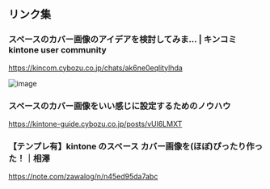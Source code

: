## リンク集

### スペースのカバー画像のアイデアを検討してみま... | キンコミ kintone user community

https://kincom.cybozu.co.jp/chats/ak6ne0eqlitylhda

![image](https://gist.github.com/user-attachments/assets/a6023b69-7411-49ca-8a99-d7dbcd26a3f7)

### スペースのカバー画像をいい感じに設定するためのノウハウ

https://kintone-guide.cybozu.co.jp/posts/vUl6LMXT

### 【テンプレ有】kintone のスペース カバー画像を(ほぼ)ぴったり作った！｜相澤

https://note.com/zawalog/n/n45ed95da7abc
